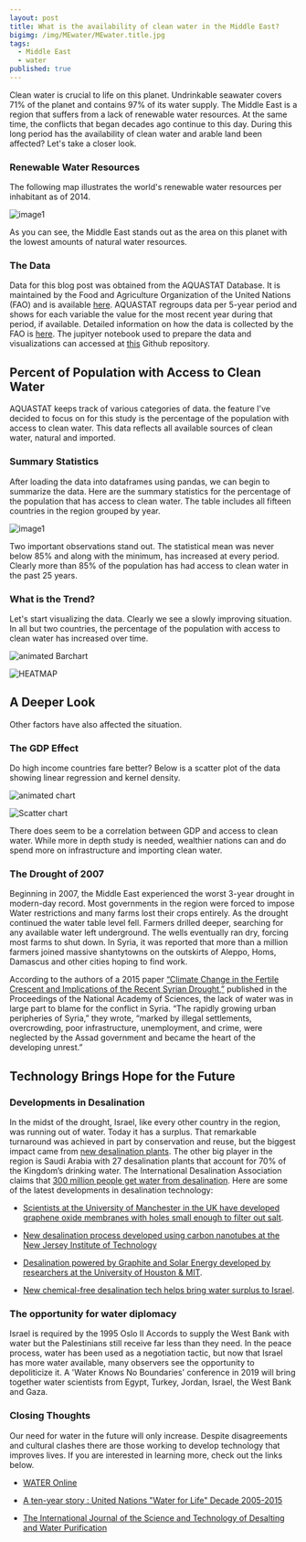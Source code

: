 ```yaml
---
layout: post
title: What is the availability of clean water in the Middle East?
bigimg: /img/MEwater/MEwater.title.jpg
tags:
  - Middle East
  - water
published: true
---
```

Clean water is crucial to life on this planet.   Undrinkable seawater covers 71% of the planet and contains 97% of its water supply. The Middle East is a region that suffers from a lack of renewable water resources. At the same time, the conflicts that began decades ago continue to this day. During this long period has the availability of clean water and arable land been affected? Let's take a closer look.
### Renewable Water Resources
The following map illustrates the world's renewable water resources per inhabitant as of 2014.

![image1](https://github.com/ed-chin-git/ed-chin-git.github.io/raw/master/img/MEwater/FAO%20Renewable%20Water%20Resources%20MAP.JPG)

As you can see, the Middle East stands out as the area on this planet with the lowest amounts of natural water resources.

### The Data
Data for this blog post was obtained from the AQUASTAT Database. It is maintained by the  Food and Agriculture Organization of the United Nations (FAO) and is available [here](http://www.fao.org/nr/water/aquastat/data/query/index.html?lang=en).  AQUASTAT regroups data per 5-year period and shows for each variable the value for the most recent year during that period, if available. Detailed information on how the data is collected by the FAO is [here](http://www.fao.org/nr/water/aquastat/sets/index.stm).  The jupityer notebook used to prepare the data and visualizations can accessed at [this](https://github.com/ed-chin-git/ed-chin-git.github.io/blob/master/jupyter/Clean_Water_in_the_Middle_East.ipynb) Github repository.

## Percent of Population with Access to Clean Water
AQUASTAT keeps track of various categories of data.  the feature I've decided to focus on for this study is the percentage of the population with access to clean water.  This data reflects all available sources of clean water, natural and imported.
### Summary Statistics
After loading the data into dataframes using pandas, we can begin to summarize the data. Here are the summary statistics for the percentage of the population that has access to clean water. The table includes all fifteen countries in the region grouped by year.

![image1](https://github.com/ed-chin-git/ed-chin-git.github.io/raw/master/img/MEwater/SummaryStats.water.JPG)

Two important observations stand out.
The statistical mean was never below 85% and along with the minimum, has increased at every period.
Clearly more than 85% of the population has had access to clean water in the past 25 years.

### What is the Trend?
Let's start visualizing the data.  Clearly we see a slowly improving situation.  In all but two countries, the percentage of the population with access to clean water has increased over time.

![animated Barchart](https://github.com/ed-chin-git/ed-chin-git.github.io/raw/master/img/MEwater/animated.Bar.gif)

![HEATMAP](https://github.com/ed-chin-git/ed-chin-git.github.io/raw/master/img/MEwater/heatmap.water.png)

## A Deeper Look
Other factors have also affected the situation.

### The GDP Effect
Do high income countries fare better? Below is a scatter plot of the data showing linear regression and kernel density.

![animated chart](https://github.com/ed-chin-git/ed-chin-git.github.io/raw/master/img/MEwater/animated.RELPLOT.gif)

![Scatter chart](https://github.com/ed-chin-git/ed-chin-git.github.io/raw/master/img/MEwater/relplot.scatter.png)

There does seem to be a correlation between GDP and access to clean water. While more in depth study is needed, wealthier nations can and do spend more on infrastructure and importing clean water. 

### The Drought of 2007
Beginning in 2007, the Middle East experienced the worst 3-year drought in modern-day record.  Most governments in the region were forced to impose Water restrictions and many farms lost their crops entirely.  As the drought continued the water table level fell. Farmers drilled deeper, searching for any available water left underground. The wells eventually ran dry, forcing most farms to shut down. In Syria, it was reported that more than a million farmers joined massive shantytowns on the outskirts of Aleppo, Homs, Damascus and other cities hoping to find work.

According to the authors of a 2015 paper [“Climate Change in the Fertile Crescent and Implications of the Recent Syrian Drought,”](http://www.pnas.org/content/112/11/3241.abstract) published in the Proceedings of the National Academy of Sciences, the lack of water was in large part to blame for the conflict in Syria. “The rapidly growing urban peripheries of Syria,” they wrote, “marked by illegal settlements, overcrowding, poor infrastructure, unemployment, and crime, were neglected by the Assad government and became the heart of the developing unrest.”

## Technology Brings Hope for the Future
### Developments in Desalination
In the midst of the drought, Israel, like every other country in the region, was running out of water. Today it has a surplus. That remarkable turnaround was achieved in part by conservation and reuse, but the biggest impact came from [new desalination plants](https://www.scientificamerican.com/article/israel-proves-the-desalination-era-is-here/).
The other big player in the region is Saudi Arabia with 27 desalination plants that account for 70% of the Kingdom’s drinking water.
The International Desalination Association claims that [300 million people get water from desalination](https://ensia.com/features/can-saltwater-quench-our-growing-thirst/). 
Here are some of the latest developments in desalination technology:

- [Scientists at the University of Manchester in the UK have developed graphene oxide membranes with holes small enough to filter out salt](https://www.ecowatch.com/desalination-seawater-drinking-water-2345907880.html). 
- [New desalination process developed using carbon nanotubes at the New Jersey Institute of Technology](https://www.sciencedaily.com/releases/2011/03/110314140632.htm)

- [Desalination powered by Graphite and Solar Energy developed by researchers at the University of Houston & MIT](https://www.industrytap.com/major-breakthrough-desalination-powered-graphite-solar-energy/22881).

- [New chemical-free desalination tech helps bring water surplus to Israel](https://inhabitat.com/new-chemical-free-desalination-tech-helps-bring-water-surplus-to-israel/).

### The opportunity for water diplomacy
Israel is required by the 1995 Oslo II Accords to supply the West Bank with water but the Palestinians still receive far less than they need.  In the peace process, water has been used as a negotiation tactic, but now that Israel has more water available, many observers see the opportunity to depoliticize it. A 'Water Knows No Boundaries' conference in 2019 will bring together water scientists from Egypt, Turkey, Jordan, Israel, the West Bank and Gaza. 

### Closing Thoughts
Our need for water in the future will only increase.  Despite disagreements and cultural clashes there are those working to develop technology that improves lives.  If you are interested in learning more, check out the links below.

- [WATER Online](https://www.wateronline.com/)

- [A ten-year story : United Nations "Water for Life" Decade 2005-2015](https://www.youtube.com/watch?v=GLV2NeLmRrw&feature=youtu.be)

- [The International Journal of the Science and Technology of Desalting and Water Purification](https://www.sciencedirect.com/journal/desalination)
